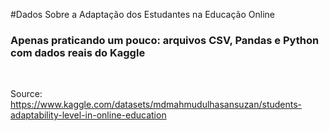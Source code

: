 #Dados Sobre a Adaptação dos Estudantes na Educação Online

<h3>Apenas praticando um pouco: arquivos CSV, Pandas e Python com dados reais do Kaggle</h3>
<br>

Source: https://www.kaggle.com/datasets/mdmahmudulhasansuzan/students-adaptability-level-in-online-education
